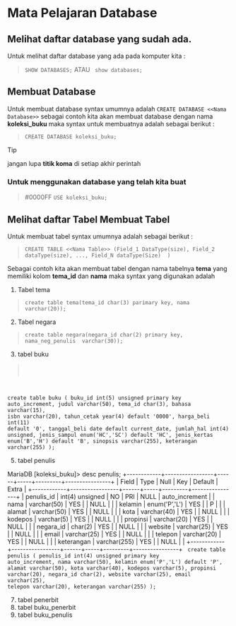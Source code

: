 # Mata Pelajaran Database
## Melihat daftar database yang sudah ada.
Untuk melihat daftar database yang ada pada komputer kita :
> ```SHOW DATABASES;``` ATAU  ``` show databases;```

## Membuat Database
Untuk membuat database syntax umumnya adalah ```CREATE DATABASE <<Nama Database>>``` sebagai contoh kita akan membuat database dengan nama <b> koleksi_buku </b> maka syntax untuk membuatnya adalah sebagai berikut :
>```CREATE DATABASE koleksi_buku; ```

>[!TIP]
>jangan lupa <b>titik koma</b> di setiap akhir perintah
### Untuk menggunakan database yang telah kita buat
>#0000FF ```USE koleksi_buku; ``` 
## Melihat daftar Tabel Membuat Tabel
Untuk membuat tabel syntax umumnya adalah sebagai berikut :
> ```CREATE TABLE <<Nama Table>> (Field_1 DataType(size), Field_2 dataType(size), ..., Field_N dataType(Size)  )```

Sebagai contoh kita akan membuat tabel dengan nama tabelnya **tema** yang memiliki kolom **tema_id** dan **nama** maka syntax yang digunakan adalah

1. Tabel tema
> ```create table tema(tema_id char(3) parimary key, nama varchar(20));```

2. Tabel negara
> ```create table negara(negara_id char(2) primary key, nama_neg_penulis  varchar(30));```

3. tabel buku
> <code>
create table buku (
  buku_id int(5) unsigned primary key auto_increment,
  judul varchar(50),
  tema_id char(3),
  bahasa varchar(15),
  isbn varchar(20),
  tahun_cetak year(4) default '0000',
  harga_beli int(11) default '0',
  tanggal_beli date default current_date,
  jumlah_hal int(4) unsigned,
  jenis_sampul enum('HC','SC') default 'HC',
  jenis_kertas enum('B','H') default 'B',
  sinopsis varchar(255),
  keterangan varchar(255)
);
</code>

5. tabel penulis

MariaDB [koleksi_buku]> desc penulis;
+------------+-----------------+------+-----+---------+----------------+
| Field      | Type            | Null | Key | Default | Extra          |
+------------+-----------------+------+-----+---------+----------------+
| penulis_id | int(4) unsigned | NO   | PRI | NULL    | auto_increment |
| nama       | varchar(50)     | YES  |     | NULL    |                |
| kelamin    | enum('P','L')   | YES  |     | P       |                |
| alamat     | varchar(50)     | YES  |     | NULL    |                |
| kota       | varchar(40)     | YES  |     | NULL    |                |
| kodepos    | varchar(5)      | YES  |     | NULL    |                |
| propinsi   | varchar(20)     | YES  |     | NULL    |                |
| negara_id  | char(2)         | YES  |     | NULL    |                |
| website    | varchar(25)     | YES  |     | NULL    |                |
| email      | varchar(25)     | YES  |     | NULL    |                |
| telepon    | varchar(20)     | YES  |     | NULL    |                |
| keterangan | varchar(255)    | YES  |     | NULL    |                |
+------------+-----------------+------+-----+---------+----------------+
<code>
create table penulis (
  penulis_id int(4) unsigned primary key auto_increment,
  nama varchar(50),
  kelamin enum('P','L') default 'P',
  alamat varchar(50),
  kota varchar(40),
  kodepos varchar(5),
  propinsi varchar(20),
  negara_id char(2),
  website varchar(25),
  email varchar(25),
  telepon varchar(20),
  keterangan varchar(255)
);
</code>

7. tabel penerbit
8. tabel buku_penerbit
9. tabel buku_penulis
